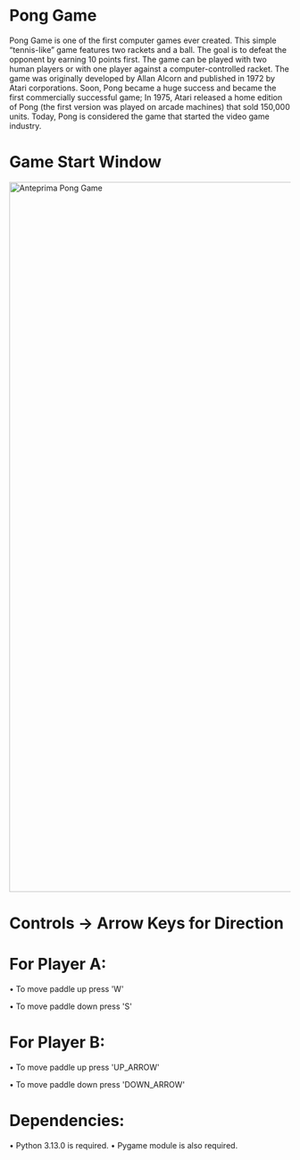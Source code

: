 # Pong Game
Pong Game is one of the first computer games ever created.
This simple “tennis-like” game features two rackets and a ball.
The goal is to defeat the opponent by earning 10 points first.
The game can be played with two human players or with one player against a computer-controlled racket.
The game was originally developed by Allan Alcorn and published in 1972 by Atari corporations.
Soon, Pong became a huge success and became the first commercially successful game;
In 1975, Atari released a home edition of Pong (the first version was played on arcade machines) that sold 150,000 units.
Today, Pong is considered the game that started the video game industry.

# Game Start Window

<img width="1270" alt="Anteprima Pong Game" src="https://github.com/user-attachments/assets/cb092e73-a377-4f4f-83de-c30e137785b3">

# Controls -> Arrow Keys for Direction

# For Player A:

• To move paddle up press 'W'

• To move paddle down press 'S'

# For Player B:

• To move paddle up press 'UP_ARROW'

• To move paddle down press 'DOWN_ARROW'

# Dependencies:
• Python 3.13.0 is required.
• Pygame module is also required.
